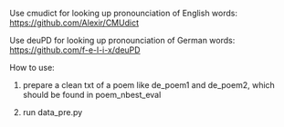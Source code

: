 Use cmudict for looking up pronounciation of English words: https://github.com/Alexir/CMUdict

Use deuPD for looking up pronounciation of German words: https://github.com/f-e-l-i-x/deuPD

How to use:

1. prepare a clean txt of a poem like de_poem1 and de_poem2, which should be found in poem_nbest_eval

2. run data_pre.py
